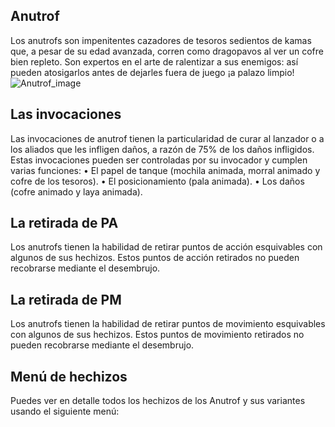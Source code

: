 ## Anutrof
Los anutrofs son impenitentes cazadores de tesoros sedientos de kamas que, a pesar de su edad avanzada, corren como dragopavos al ver un cofre bien repleto. Son expertos en el arte de ralentizar a sus enemigos: así pueden atosigarlos antes de dejarles fuera de juego ¡a palazo limpio!
![Anutrof_image](https://cdn.discordapp.com/attachments/1103795819691376721/1103796048268374116/3.png)

## Las invocaciones
Las invocaciones de anutrof tienen la particularidad de curar al lanzador o a los aliados que les infligen daños, a razón de 75% de los daños infligidos.
Estas invocaciones pueden ser controladas por su invocador y cumplen varias funciones:
• El papel de tanque (mochila animada, morral animado y cofre de los tesoros).
• El posicionamiento (pala animada).
• Los daños (cofre animado y laya animada).

## La retirada de PA
Los anutrofs tienen la habilidad de retirar puntos de acción esquivables con algunos de sus hechizos.
Estos puntos de acción retirados no pueden recobrarse mediante el desembrujo.

## La retirada de PM
Los anutrofs tienen la habilidad de retirar puntos de movimiento esquivables con algunos de sus hechizos.
Estos puntos de movimiento retirados no pueden recobrarse mediante el desembrujo.

## Menú de hechizos
Puedes ver en detalle todos los hechizos de los Anutrof y sus variantes usando el siguiente menú:
<component type={ANUTROF_SPELLS_MENU}>